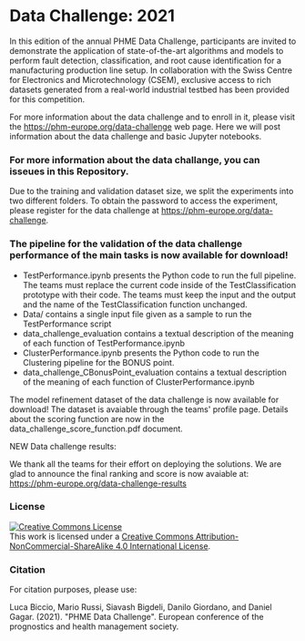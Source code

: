 Data Challenge: 2021
=========================================

In this edition of the annual PHME Data Challenge, participants are invited to demonstrate the application of state-of-the-art algorithms and models to perform fault detection, classification, and root cause identification for a manufacturing production line setup. In collaboration with the Swiss Centre for Electronics and Microtechnology (CSEM), exclusive access to rich datasets generated from a real-world industrial testbed has been provided for this competition.

For more information about the data challenge and to enroll in it, please visit the https://phm-europe.org/data-challenge web page.
Here we will post information about the data challenge and basic Jupyter notebooks.
### For more information about the data challange, you can isseues in this Repository.

Due to the training and validation dataset size, we split the experiments into two different folders. To obtain the password to access the experiment, please register for the data challenge at https://phm-europe.org/data-challenge.

### The pipeline for the validation of the data challenge performance of the main tasks is now available for download!
- TestPerformance.ipynb presents the Python code to run the full pipeline. 
The teams must replace the current code inside of the TestClassification prototype with their code. 
The teams must keep the input and the output and the name of the TestClassification function unchanged. 
- Data/ contains a single input file given as a sample to run the TestPerformance script
- data_challenge_evaluation contains a textual description of the meaning of each function of TestPerformance.ipynb 
- ClusterPerformance.ipynb presents the Python code to run the Clustering pipeline for the BONUS point. 
- data_challenge_CBonusPoint_evaluation contains a textual description of the meaning of each function of ClusterPerformance.ipynb 

The model refinement dataset of the data challenge is now available for download! The dataset is avaiable through the teams' profile page.
Details about the scoring function are now in the data_challenge_score_function.pdf document. 

NEW Data challenge results:

We thank all the teams for their effort on deploying the solutions.
We are glad to announce the final ranking and score is now avaiable at: https://phm-europe.org/data-challenge-results

### License
<a rel="license" href="http://creativecommons.org/licenses/by-nc-sa/4.0/"><img alt="Creative Commons License" style="border-width:0" src="https://i.creativecommons.org/l/by-nc-sa/4.0/88x31.png" /></a><br />This work is licensed under a <a rel="license" href="http://creativecommons.org/licenses/by-nc-sa/4.0/">Creative Commons Attribution-NonCommercial-ShareAlike 4.0 International License</a>.

### Citation
For citation purposes, please use:

Luca Biccio, Mario Russi, Siavash Bigdeli, Danilo Giordano, and Daniel Gagar. (2021). "PHME Data Challenge". European conference of the prognostics and health management society.
